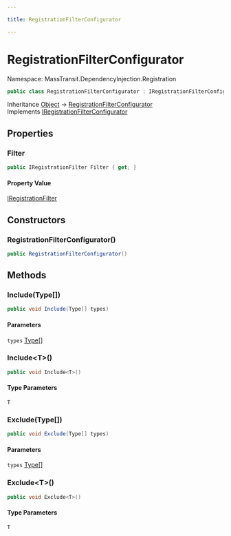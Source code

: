 ```yaml
---

title: RegistrationFilterConfigurator

---
```


# RegistrationFilterConfigurator

Namespace: MassTransit.DependencyInjection.Registration

```csharp
public class RegistrationFilterConfigurator : IRegistrationFilterConfigurator
```

Inheritance [Object](https://learn.microsoft.com/en-us/dotnet/api/system.object) → [RegistrationFilterConfigurator](../masstransit-dependencyinjection-registration/registrationfilterconfigurator)<br/>
Implements [IRegistrationFilterConfigurator](../masstransit-dependencyinjection-registration/iregistrationfilterconfigurator)

## Properties

### **Filter**

```csharp
public IRegistrationFilter Filter { get; }
```

#### Property Value

[IRegistrationFilter](../masstransit-dependencyinjection-registration/iregistrationfilter)<br/>

## Constructors

### **RegistrationFilterConfigurator()**

```csharp
public RegistrationFilterConfigurator()
```

## Methods

### **Include(Type[])**

```csharp
public void Include(Type[] types)
```

#### Parameters

`types` [Type[]](https://learn.microsoft.com/en-us/dotnet/api/system.type)<br/>

### **Include\<T\>()**

```csharp
public void Include<T>()
```

#### Type Parameters

`T`<br/>

### **Exclude(Type[])**

```csharp
public void Exclude(Type[] types)
```

#### Parameters

`types` [Type[]](https://learn.microsoft.com/en-us/dotnet/api/system.type)<br/>

### **Exclude\<T\>()**

```csharp
public void Exclude<T>()
```

#### Type Parameters

`T`<br/>
